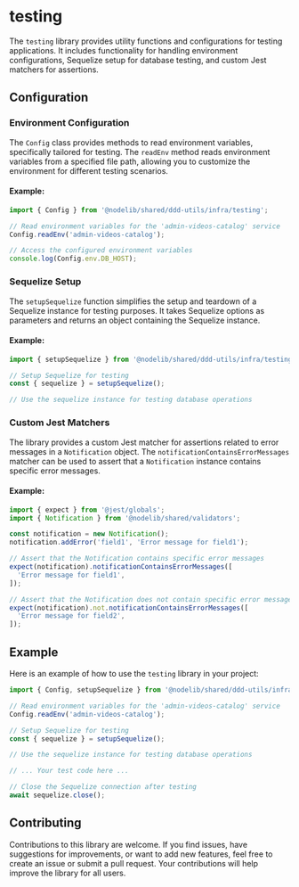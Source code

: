 # testing

The `testing` library provides utility functions and configurations for testing applications. It includes functionality for handling environment configurations, Sequelize setup for database testing, and custom Jest matchers for assertions.


## Configuration

### Environment Configuration

The `Config` class provides methods to read environment variables, specifically tailored for testing. The `readEnv` method reads environment variables from a specified file path, allowing you to customize the environment for different testing scenarios.

#### Example:

```typescript
import { Config } from '@nodelib/shared/ddd-utils/infra/testing';

// Read environment variables for the 'admin-videos-catalog' service
Config.readEnv('admin-videos-catalog');

// Access the configured environment variables
console.log(Config.env.DB_HOST);
```

### Sequelize Setup

The `setupSequelize` function simplifies the setup and teardown of a Sequelize instance for testing purposes. It takes Sequelize options as parameters and returns an object containing the Sequelize instance.

#### Example:

```typescript
import { setupSequelize } from '@nodelib/shared/ddd-utils/infra/testing';

// Setup Sequelize for testing
const { sequelize } = setupSequelize();

// Use the sequelize instance for testing database operations
```

### Custom Jest Matchers

The library provides a custom Jest matcher for assertions related to error messages in a `Notification` object. The `notificationContainsErrorMessages` matcher can be used to assert that a `Notification` instance contains specific error messages.

#### Example:

```typescript
import { expect } from '@jest/globals';
import { Notification } from '@nodelib/shared/validators';

const notification = new Notification();
notification.addError('field1', 'Error message for field1');

// Assert that the Notification contains specific error messages
expect(notification).notificationContainsErrorMessages([
  'Error message for field1',
]);

// Assert that the Notification does not contain specific error messages
expect(notification).not.notificationContainsErrorMessages([
  'Error message for field2',
]);
```

## Example

Here is an example of how to use the `testing` library in your project:

```typescript
import { Config, setupSequelize } from '@nodelib/shared/ddd-utils/infra/testing';

// Read environment variables for the 'admin-videos-catalog' service
Config.readEnv('admin-videos-catalog');

// Setup Sequelize for testing
const { sequelize } = setupSequelize();

// Use the sequelize instance for testing database operations

// ... Your test code here ...

// Close the Sequelize connection after testing
await sequelize.close();
```


## Contributing

Contributions to this library are welcome. If you find issues, have suggestions for improvements, or want to add new features, feel free to create an issue or submit a pull request. Your contributions will help improve the library for all users.
